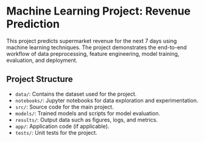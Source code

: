 # Machine Learning Project: Revenue Prediction

This project predicts supermarket revenue for the next 7 days using machine learning techniques. The project demonstrates the end-to-end workflow of data preprocessing, feature engineering, model training, evaluation, and deployment.


## Project Structure

- `data/`: Contains the dataset used for the project.
- `notebooks/`: Jupyter notebooks for data exploration and experimentation.
- `src/`: Source code for the main project.
- `models/`: Trained models and scripts for model evaluation.
- `results/`: Output data such as figures, logs, and metrics.
- `app/`: Application code (if applicable).
- `tests/`: Unit tests for the project.
